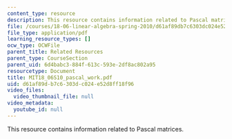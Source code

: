 ```yaml
---
content_type: resource
description: This resource contains information related to Pascal matrices.
file: /courses/18-06-linear-algebra-spring-2010/d61af89db7c6303dc024e52d8ff18f96_MIT18_06S10_pascal_work.pdf
file_type: application/pdf
learning_resource_types: []
ocw_type: OCWFile
parent_title: Related Resources
parent_type: CourseSection
parent_uid: 6d4babc3-884f-613c-593e-2df8ac802a95
resourcetype: Document
title: MIT18_06S10_pascal_work.pdf
uid: d61af89d-b7c6-303d-c024-e52d8ff18f96
video_files:
  video_thumbnail_file: null
video_metadata:
  youtube_id: null
---
```

This resource contains information related to Pascal matrices.

